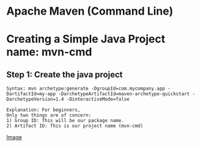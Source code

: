 # Apache Maven (Command Line)
# Creating a Simple Java Project name: mvn-cmd

## Step 1: Create the java project
```
Syntax: mvn archetype:generate -DgroupId=com.mycompany.app -DartifactId=my-app -DarchetypeArtifactId=maven-archetype-quickstart -DarchetypeVersion=1.4 -DinteractiveMode=false

Explanation: For beginners,
Only two things are of concern:
1) Group ID: This will be our package name.
2) Artifact ID: This is our project name (mvn-cmd)
```
[Image](https://github.com/NishkarshRaj/Maven-Using-CMD/blob/master/Screenshots/Create%20Project.png)
